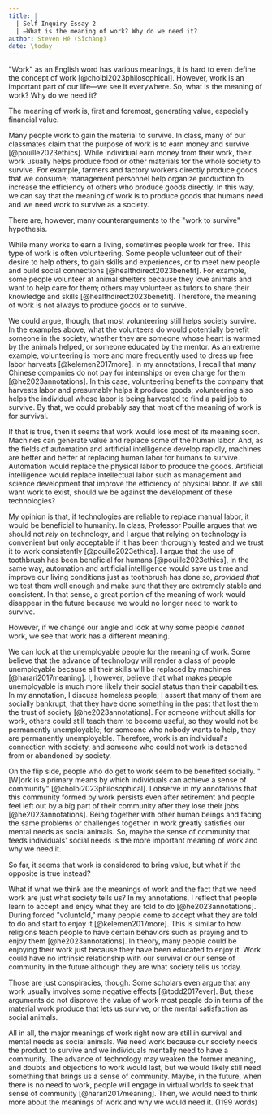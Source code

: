 ```yaml
---
title: |
  | Self Inquiry Essay 2
  | —What is the meaning of work? Why do we need it?
author: Steven Hé (Sīchàng)
date: \today
---
```


"Work" as an English word has various meanings,
it is hard to even define the concept of work
[@cholbi2023philosophical].
However, work is an important part of our life—we see it everywhere.
So, what is the meaning of work? Why do we need it?

The meaning of work is, first and foremost, generating value,
especially financial value.

Many people work to gain the material to survive.
In class, many of our classmates claim that the purpose of work is to earn
money and survive [@pouille2023ethics].
While individual earn money from their work,
their work usually helps produce food or other materials for the whole society
to survive.
For example, farmers and factory workers directly produce goods that we consume;
management personnel help organize production to increase the efficiency of
others who produce goods directly.
In this way, we can say that the meaning of work is to produce goods that
humans need and we need work to survive as a society.

There are, however, many counterarguments to the "work to survive" hypothesis.

While many works to earn a living, sometimes people work for free.
This type of work is often volunteering.
Some people volunteer out of their desire to help others,
to gain skills and experiences,
or to meet new people and build social connections [@healthdirect2023benefit].
For example, some people volunteer at animal shelters because
they love animals and want to help care for them;
others may volunteer as tutors to share their knowledge and skills
[@healthdirect2023benefit].
Therefore, the meaning of work is not always to produce goods or to survive.

We could argue, though, that most volunteering still helps society survive.
In the examples above,
what the volunteers do would potentially benefit someone in the society,
whether they are someone whose heart is warmed by the animals helped,
or someone educated by the mentor.
As an extreme example,
volunteering is more and more frequently used to dress up
free labor harvests [@kelemen2017more].
In my annotations, I recall that many Chinese companies do not pay for
internships or even charge for them [@he2023annotations].
In this case, volunteering benefits the company that harvests labor and
presumably helps it produce goods;
volunteering also helps the individual whose labor is being harvested to find
a paid job to survive.
By that, we could probably say that most of the meaning of work is for survival.

If that is true, then it seems that work would lose most of its meaning soon.
Machines can generate value and replace some of the human labor.
And, as the fields of automation and artificial intelligence develop rapidly,
machines are better and better at replacing human labor for humans to survive.
Automation would replace the physical labor to produce the goods.
Artificial intelligence would replace intellectual labor such as management and
science development that improve the efficiency of physical labor.
If we still want work to exist, should we be against the development of these
technologies?

My opinion is that, if technologies are reliable to replace manual labor,
it would be beneficial to humanity.
In class, Professor Pouille argues that we should not *rely* on technology,
and I argue that relying on technology is convenient but only acceptable if
it has been thoroughly tested and we trust it to work consistently
[@pouille2023ethics].
I argue that the use of toothbrush has been beneficial for humans
[@pouille2023ethics],
in the same way, automation and artificial intelligence would save us time and
improve our living conditions just as toothbrush has done so,
*provided that* we test them well enough and make sure that they are extremely
stable and consistent.
In that sense, a great portion of the meaning of work would disappear in the
future because we would no longer need to work to survive.

However, if we change our angle and look at why some people *cannot* work,
we see that work has a different meaning.

We can look at the unemployable people for the meaning of work.
Some believe that the advance of technology will render a class of people
unemployable because all their skills will be replaced by machines
[@harari2017meaning].
I, however, believe that what makes people unemployable is much more likely
their social status than their capabilities.
In my annotation, I discuss homeless people;
I assert that many of them are socially bankrupt,
that they have done something in the past that lost them the trust of society
[@he2023annotations].
For someone without skills for work, others could still teach them to become
useful, so they would not be permanently unemployable;
for someone who nobody wants to help, they are permanently unemployable.
Therefore, work is an individual's connection with society,
and someone who could not work is detached from or abandoned by society.

On the flip side, people who do get to work seem to be benefited socially.
"[W]ork is a primary means by which individuals can achieve a sense of
community" [@cholbi2023philosophical].
I observe in my annotations that this community formed by work persists even
after retirement and people feel left out by a big part of their community
after they lose their jobs [@he2023annotations].
Being together with other human beings and facing the same problems or
challenges together in work greatly satisfies our mental needs as social
animals.
So, maybe the sense of community that feeds individuals' social needs is the
more important meaning of work and why we need it.

So far, it seems that work is considered to bring value,
but what if the opposite is true instead?

What if what we think are the meanings of work and the fact that we need work
are just what society tells us?
In my annotations, I reflect that people learn to accept and enjoy what they
are told to do [@he2023annotations].
During forced "voluntold," many people come to accept what they are told to
do and start to enjoy it [@kelemen2017more].
This is similar to how religions teach people to have certain behaviors such as
praying and to enjoy them [@he2023annotations].
In theory, many people could be enjoying their work just because they have been
educated to enjoy it.
Work could have no intrinsic relationship with our survival or our sense of
community in the future although they are what society tells us today.

Those are just conspiracies, though.
Some scholars even argue that any work usually involves some negative effects
[@todd2017ever].
But, these arguments do not disprove the value of work most people do in terms
of the material work produce that lets us survive,
or the mental satisfaction as social animals.

All in all, the major meanings of work right now are still in survival and
mental needs as social animals.
We need work because our society needs the product to survive and we
individuals mentally need to have a community.
The advance of technology may weaken the former meaning,
and doubts and objections to work would last,
but we would likely still need something that brings us a sense of community.
Maybe, in the future, when there is no need to work,
people will engage in virtual worlds to seek that sense of community
[@harari2017meaning].
Then, we would need to think more about the meanings of work and why we would
need it.
(1199 words)
